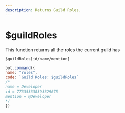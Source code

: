 ```yaml
---
description: Returns Guild Roles.
---
```


# $guildRoles

This function returns all the roles the current guild has

```
$guildRoles[id/name/mention]
```

```javascript
bot.command({
name: "roles", 
code: `Guild Roles: $guildRoles`
/*
name = Developer
id = 773353338393329675
mention = @Developer
*/
})
```
